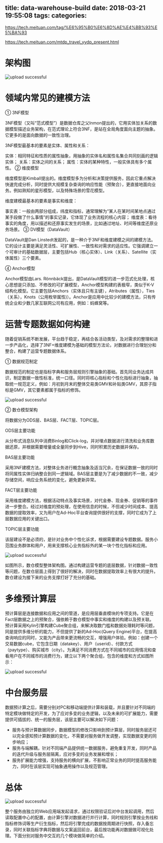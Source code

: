 title: data-warehouse-build
date: 2018-03-21 19:55:08
tags:
categories:
---
https://tech.meituan.com/tag/%E6%95%B0%E6%8D%AE%E4%BB%93%E5%BA%93



https://tech.meituan.com/mtdp_travel_yydp_present.html


# 架构图

![upload successful](/images/pasted-98.png)

# 领域内常见的建模方法
① 3NF模型

3NF模型（又叫“范式模型”）是数据仓库之父Inmon提出的，它用实体加关系的数据模型描述业务架构，在范式理论上符合3NF，是站在全局角度面向主题的抽象。它更多的是面向数据的一致性治理。

3NF模型最基本的要素是实体、属性和关系：

实体：相同特征和性质的属性抽象，用抽象的实体名和属性名集合共同刻画的逻辑实体；
关系：实体之间的关系；
属性：实体的某种特性，一般实体具有多个属性。
② 维度模型

维度模型是Kimball提出的。维度模型多为分析和决策提供服务，因此它重点解决快速完成分析，同时提供大规模复杂查询的响应性能（预聚合），更直接地面向业务。例如熟知的星形模型，以及特殊场景的雪花模型。

维度建模最基本的要素是事实和维度：

事实表：一般由两部分组成，纬度和指标，通常理解为“某人在某时间某地点通过某手段做了什么事情”的事实记录，它体现了业务流程的核心内容；
维度表：看待事实的角度，用以描述和还原事实发生的场景，比如通过地址、时间等维度还原业务场景。
③ DV模型（DataVault）

DataVault是Dan Linstedt发起的，是一种介于3NF和维度建模之间的建模方法。它的设计主要是满足灵活性、可扩展性、一致性和对需求的适应性。它强调建立一个可审计的基础数据层，主要包括Hub（核心实体）、Link（关系）、Satellite（实体属性）三个要素。

④ Anchor模型

Anchor模型由Lars. Rönnbäck提出，是DataVault模型的进一步范式化处理，核心思想是只添加、不修改的可扩展模型，Anchor模型构建的表极窄，类似于K-V结构化模型。它主要包括Anchors（实体且只有主键），Atributes（属性），Ties（关系），Knots（公用枚举属性)）。Anchor是应用中比较少的建模方法，只有传统企业和少数几家互联网公司有应用，例如：蚂蜂窝等。

# 运营专题数据如何构建
随着促销系统不断发展，平台趋于稳定，再结合各活动类型，及对需求的整理和进一步产品化，选择了3NF+维度建模为基础的模型方法论，对数据进行合理划分和整合，构建了运营专题数据体系。

① 数据规范制定

数据规范的制定也是指标字典和服务层规则引擎抽象的基础。首先同业务达成共识，制定数据一致性标准，统一口径。同时将核心指标和个性化指标进行抽象，抽取统一规范定义，例如：月初到月末的整体交易类GMV和补贴类GMV，其原子指标是GMV，其它要素都属于指标的修饰。


![upload successful](/images/pasted-99.png)

② 数仓模型架构

将数据分为ODS层、BAS层、FACT层、TOPIC层。

ODS层主要功能

从分布式消息队列中消费Binlog和Click-log，并对埋点数据进行清洗和业务库数据还原，并根据需要增量或全量同步到Hive，同时积累历史数据并保存。

BAS层主要功能

采用3NF建模方法，对整体业务进行概念抽象及适当冗余，在保证数据一致的同时将同属性实体归纳整合到同一逻辑域。BAS层主要是为了减少数据的不一致，减少存储空间，响应业务系统的变化，避免更新异常。

FACT层主要功能

采用维度建模方法，根据活动特点及事实场景，对代金券、现金券、促销等的事件进一步整合。经过对维度的预处理，在使用信息的时候，不但减少时间成本、提高数据的提取效率，又为用户在Ad-Hoc平台查询提供很好的支撑，同时它成为了上层数据应用的关键出口。

TOPIC层主要功能

该层建设不是必须的，是针对业务中个性化诉求，根据需要建设专题数据。服务小范围业务群体和用户，用来支撑核心业务指标外的某一块个性化指标和应用。

![upload successful](/images/pasted-100.png)

如图所示，数仓模型整体架构图。通过构建运营专题的底层数据，针对数据一致性等问题，在数仓层面上得到了很好的解决，同时在数据提取效率上有很大的提升。数仓建设为接下来的业务支撑打好了充分的基础。

# 多维预计算层

预计算层是连接数据和应用之间的管道，是应用层垂直模块的专项支持。它是在Fact层数据之上的预聚合，强依赖于数仓模型中事实和维度的构建以及预关联。预计算采用Kylin引擎构建Cube聚合组，来解决取数门槛和数据处理耗时等问题，同是提供多维分析的能力，不但提供了新的Ad-Hoc(Query Engine)平台，在提高查询响应的同时，又能为产品带来更流畅的交互，增强用户体验。例如：创建一个交易数据cube，它包含日期（datakey）、用户（userid）、付款方式（paytype）、购买城市（city）。为满足不同消费方式在不同城市的应用情况和查看用户在不同城市的消费行为，建立以下两个聚合组，包含的维度和方式如图所示：

![upload successful](/images/pasted-101.png)

# 中台服务层
数据预计算之后，需要分别对PC和移动端提供计算和装载，并且要针对不同端的特定模块做特定的开发，为了应对多变的业务逻辑，以及未来的可扩展能力，需要提供可插拔的、统一的服务层，该层主要可以解决如下问题：

- 服务与预计算数据同步，数据模型的修改只影响到预计算层，同时服务层还可以完全感知预计算数据的变化，不需要对服务做开发调整，实现数据变更的同步响应；
- 服务与端解耦，针对不同端产品提供统一数据服务，避免重复开发，同时产品的迭代升级与服务层隔离，应对多变的业务发展和增长；
- 服务扩展能力增强，支持服务的横向扩展，不影响正常业务的同时提高服务能力，同时在该层实现可抽象通用操作以及规范管理。


# 总体

![upload successful](/images/pasted-102.png)

整个服务由独立的Web应用端发起请求，通过权限验证后对中台发起调用，然后读取配置中心的配置，由计算引擎对数据进行并行计算，同时规则引擎按业务线和指标修饰词等生产衍生指标，然后将引擎完成的数据按周期进行快照，存入备忘录，同时关联指标字典将数据与文案返回前台，最后按功能再对数据做可视化处理。下面分别对服务中交互的几个模块做简单的介绍。